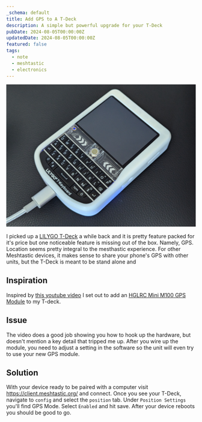 ```yaml
---
_schema: default
title: Add GPS to A T-Deck
description: A simple but powerful upgrade for your T-Deck
pubDate: 2024-08-05T00:00:00Z
updatedDate: 2024-08-05T00:00:00Z
featured: false
tags:
  - note
  - meshtastic
  - electronics
---
```


![T-Deck](./tdeck.jpg)

I picked up a [LILYGO T-Deck](https://amzn.to/3SAIfZ6) a while back and it is
pretty feature packed for it's price but one noticeable feature is missing out of
the box. Namely, GPS. Location seems pretty integral to the mesthastic
experience. For other Meshtastic devices, it makes sense to share your phone's
GPS with other units, but the T-Deck is meant to be stand alone and

## Inspiration

Inspired by [this youtube
video](https://www.youtube.com/watch?v=sNMCQYCeJcU) I set out to add an
[HGLRC Mini M100 GPS Module](https://amzn.to/4ckvZTI) to my
T-deck.

## Issue

The video does a good job showing you how to hook up the hardware, but doesn't
mention a key detail that tripped me up. After you wire up the module, you need
to adjust a setting in the software so the unit will even try to use your new
GPS module.

## Solution

With your device ready to be paired with a computer visit
https://client.meshtastic.org/ and connect. Once you see your T-Deck, navigate
to `config` and select the `position` tab. Under `Position Settings` you'll
find GPS Mode. Select `Enabled` and hit save. After your device reboots you
should be good to go.
